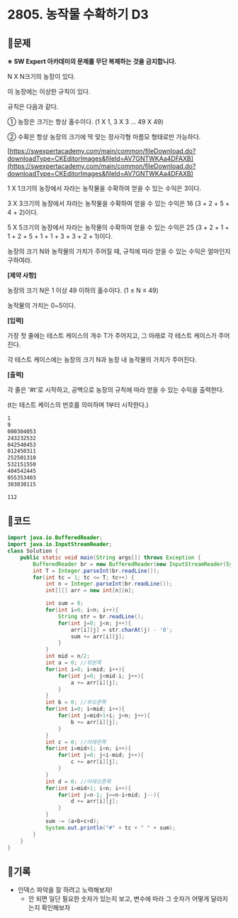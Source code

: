 # 2805. 농작물 수확하기 D3

## 📍문제

**※ SW Expert 아카데미의 문제를 무단 복제하는 것을 금지합니다.**

N X N크기의 농장이 있다.

이 농장에는 이상한 규칙이 있다.

규칙은 다음과 같다.

① 농장은 크기는 항상 홀수이다. (1 X 1, 3 X 3 … 49 X 49)

② 수확은 항상 농장의 크기에 딱 맞는 정사각형 마름모 형태로만 가능하다.

[https://swexpertacademy.com/main/common/fileDownload.do?downloadType=CKEditorImages&fileId=AV7GNTWKAa4DFAXB](https://swexpertacademy.com/main/common/fileDownload.do?downloadType=CKEditorImages&fileId=AV7GNTWKAa4DFAXB)

1 X 1크기의 농장에서 자라는 농작물을 수확하여 얻을 수 있는 수익은 3이다.

3 X 3크기의 농장에서 자라는 농작물을 수확하여 얻을 수 있는 수익은 16 (3 + 2 + 5 + 4 + 2)이다.

5 X 5크기의 농장에서 자라는 농작물의 수확하여 얻을 수 있는 수익은 25 (3 + 2 + 1 + 1 + 2 + 5 + 1 + 1 + 3 + 3 + 2 + 1)이다.

농장의 크기 N와 농작물의 가치가 주어질 때, 규칙에 따라 얻을 수 있는 수익은 얼마인지 구하여라.

**[제약 사항]**

농장의 크기 N은 1 이상 49 이하의 홀수이다. (1 ≤ N ≤ 49)

농작물의 가치는 0~5이다.

**[입력]**

가장 첫 줄에는 테스트 케이스의 개수 T가 주어지고, 그 아래로 각 테스트 케이스가 주어진다.

각 테스트 케이스에는 농장의 크기 N과 농장 내 농작물의 가치가 주어진다.

**[출력]**

각 줄은 '#t'로 시작하고, 공백으로 농장의 규칙에 따라 얻을 수 있는 수익을 출력한다.

(t는 테스트 케이스의 번호를 의미하며 1부터 시작한다.)

```bash
1
9
000304053
243232532
042540453
012450311
252501310
532151550
404542445
055353403
303030115
```

```bash
112
```

## 📍코드

```java
import java.io.BufferedReader;
import java.io.InputStreamReader;
class Solution {
    public static void main(String args[]) throws Exception {
        BufferedReader br = new BufferedReader(new InputStreamReader(System.in));
        int T = Integer.parseInt(br.readLine());
        for(int tc = 1; tc <= T; tc++) {
            int n = Integer.parseInt(br.readLine());
            int[][] arr = new int[n][n];

            int sum = 0;
            for(int i=0; i<n; i++){
                String str = br.readLine();
                for(int j=0; j<n; j++){
                    arr[i][j] = str.charAt(j) - '0';
                    sum += arr[i][j];
                }
            }
            int mid = n/2;
            int a = 0; //위왼쪽
            for(int i=0; i<mid; i++){
                for(int j=0; j<mid-i; j++){
                    a += arr[i][j];
                }
            }
            int b = 0; //위오른쪽
            for(int i=0; i<mid; i++){
                for(int j=mid+1+i; j<n; j++){
                    b += arr[i][j];
                }
            }
            int c = 0; //아래왼쪽
            for(int i=mid+1; i<n; i++){
                for(int j=0; j<i-mid; j++){
                    c += arr[i][j];
                }
            }
            int d = 0; //아래오른쪽
            for(int i=mid+1; i<n; i++){
                for(int j=n-1; j>=n-i+mid; j--){
                    d += arr[i][j];
                }
            }
            sum -= (a+b+c+d);
            System.out.println("#" + tc + " " + sum);
        }
    }
}
```

## 📍기록

- 인덱스 파악을 잘 하려고 노력해보자!
    - 안 되면 일단 필요한 숫자가 있는지 보고, 변수에 따라 그 숫자가 어떻게 달라지는지 확인해보자
